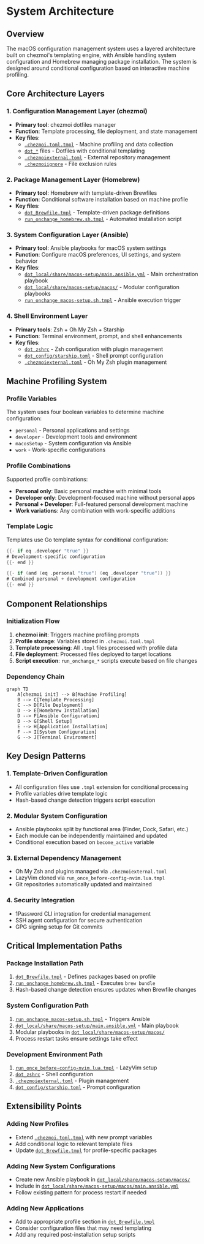 # System Architecture

## Overview

The macOS configuration management system uses a layered architecture built on chezmoi's templating engine, with Ansible handling system configuration and Homebrew managing package installation. The system is designed around conditional configuration based on interactive machine profiling.

## Core Architecture Layers

### 1. Configuration Management Layer (chezmoi)
- **Primary tool**: chezmoi dotfiles manager
- **Function**: Template processing, file deployment, and state management
- **Key files**:
  - [`.chezmoi.toml.tmpl`](.chezmoi.toml.tmpl) - Machine profiling and data collection
  - [`dot_*`](.) files - Dotfiles with conditional templating
  - [`.chezmoiexternal.toml`](.chezmoiexternal.toml) - External repository management
  - [`.chezmoiignore`](.chezmoiignore) - File exclusion rules

### 2. Package Management Layer (Homebrew)
- **Primary tool**: Homebrew with template-driven Brewfiles
- **Function**: Conditional software installation based on machine profile
- **Key files**:
  - [`dot_Brewfile.tmpl`](dot_Brewfile.tmpl) - Template-driven package definitions
  - [`run_onchange_homebrew.sh.tmpl`](run_onchange_homebrew.sh.tmpl) - Automated installation script

### 3. System Configuration Layer (Ansible)
- **Primary tool**: Ansible playbooks for macOS system settings
- **Function**: Configure macOS preferences, UI settings, and system behavior
- **Key files**:
  - [`dot_local/share/macos-setup/main.ansible.yml`](dot_local/share/macos-setup/main.ansible.yml) - Main orchestration playbook
  - [`dot_local/share/macos-setup/macos/`](dot_local/share/macos-setup/macos/) - Modular configuration playbooks
  - [`run_onchange_macos-setup.sh.tmpl`](run_onchange_macos-setup.sh.tmpl) - Ansible execution trigger

### 4. Shell Environment Layer
- **Primary tools**: Zsh + Oh My Zsh + Starship
- **Function**: Terminal environment, prompt, and shell enhancements
- **Key files**:
  - [`dot_zshrc`](dot_zshrc) - Zsh configuration with plugin management
  - [`dot_config/starship.toml`](dot_config/starship.toml) - Shell prompt configuration
  - [`.chezmoiexternal.toml`](.chezmoiexternal.toml) - Oh My Zsh plugin management

## Machine Profiling System

### Profile Variables
The system uses four boolean variables to determine machine configuration:
- `personal` - Personal applications and settings
- `developer` - Development tools and environment
- `macosSetup` - System configuration via Ansible
- `work` - Work-specific configurations

### Profile Combinations
Supported profile combinations:
- **Personal only**: Basic personal machine with minimal tools
- **Developer only**: Development-focused machine without personal apps
- **Personal + Developer**: Full-featured personal development machine
- **Work variations**: Any combination with work-specific additions

### Template Logic
Templates use Go template syntax for conditional configuration:
```go
{{- if eq .developer "true" }}
# Development-specific configuration
{{- end }}

{{- if (and (eq .personal "true") (eq .developer "true")) }}
# Combined personal + development configuration
{{- end }}
```

## Component Relationships

### Initialization Flow
1. **chezmoi init**: Triggers machine profiling prompts
2. **Profile storage**: Variables stored in `.chezmoi.toml.tmpl`
3. **Template processing**: All `.tmpl` files processed with profile data
4. **File deployment**: Processed files deployed to target locations
5. **Script execution**: `run_onchange_*` scripts execute based on file changes

### Dependency Chain
```mermaid
graph TD
    A[chezmoi init] --> B[Machine Profiling]
    B --> C[Template Processing]
    C --> D[File Deployment]
    D --> E[Homebrew Installation]
    D --> F[Ansible Configuration]
    D --> G[Shell Setup]
    E --> H[Application Installation]
    F --> I[System Configuration]
    G --> J[Terminal Environment]
```

## Key Design Patterns

### 1. Template-Driven Configuration
- All configuration files use `.tmpl` extension for conditional processing
- Profile variables drive template logic
- Hash-based change detection triggers script execution

### 2. Modular System Configuration
- Ansible playbooks split by functional area (Finder, Dock, Safari, etc.)
- Each module can be independently maintained and updated
- Conditional execution based on `become_active` variable

### 3. External Dependency Management
- Oh My Zsh and plugins managed via `.chezmoiexternal.toml`
- LazyVim cloned via `run_once_before-config-nvim.lua.tmpl`
- Git repositories automatically updated and maintained

### 4. Security Integration
- 1Password CLI integration for credential management
- SSH agent configuration for secure authentication
- GPG signing setup for Git commits

## Critical Implementation Paths

### Package Installation Path
1. [`dot_Brewfile.tmpl`](dot_Brewfile.tmpl) - Defines packages based on profile
2. [`run_onchange_homebrew.sh.tmpl`](run_onchange_homebrew.sh.tmpl) - Executes `brew bundle`
3. Hash-based change detection ensures updates when Brewfile changes

### System Configuration Path
1. [`run_onchange_macos-setup.sh.tmpl`](run_onchange_macos-setup.sh.tmpl) - Triggers Ansible
2. [`dot_local/share/macos-setup/main.ansible.yml`](dot_local/share/macos-setup/main.ansible.yml) - Main playbook
3. Modular playbooks in [`dot_local/share/macos-setup/macos/`](dot_local/share/macos-setup/macos/)
4. Process restart tasks ensure settings take effect

### Development Environment Path
1. [`run_once_before-config-nvim.lua.tmpl`](run_once_before-config-nvim.lua.tmpl) - LazyVim setup
2. [`dot_zshrc`](dot_zshrc) - Shell configuration
3. [`.chezmoiexternal.toml`](.chezmoiexternal.toml) - Plugin management
4. [`dot_config/starship.toml`](dot_config/starship.toml) - Prompt configuration

## Extensibility Points

### Adding New Profiles
- Extend [`.chezmoi.toml.tmpl`](.chezmoi.toml.tmpl) with new prompt variables
- Add conditional logic to relevant template files
- Update [`dot_Brewfile.tmpl`](dot_Brewfile.tmpl) for profile-specific packages

### Adding New System Configurations
- Create new Ansible playbook in [`dot_local/share/macos-setup/macos/`](dot_local/share/macos-setup/macos/)
- Include in [`dot_local/share/macos-setup/macos/main.ansible.yml`](dot_local/share/macos-setup/macos/main.ansible.yml)
- Follow existing pattern for process restart if needed

### Adding New Applications
- Add to appropriate profile section in [`dot_Brewfile.tmpl`](dot_Brewfile.tmpl)
- Consider configuration files that may need templating
- Add any required post-installation setup scripts
